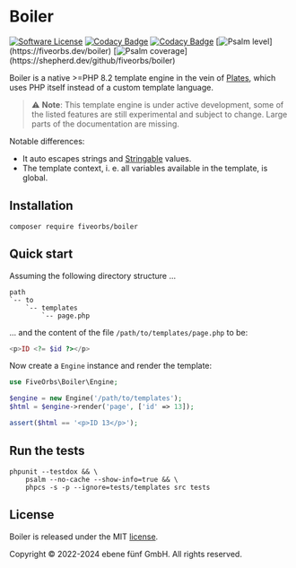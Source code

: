 # Boiler

[![Software License](https://img.shields.io/badge/license-MIT-brightgreen.svg)](LICENSE.md)
[![Codacy Badge](https://app.codacy.com/project/badge/Grade/cd2e266bcfb14b21b8ce11ddaafe4f06)](https://app.codacy.com/gh/fiveorbs/boiler/dashboard?utm_source=gh&utm_medium=referral&utm_content=&utm_campaign=Badge_grade)
[![Codacy Badge](https://app.codacy.com/project/badge/Coverage/cd2e266bcfb14b21b8ce11ddaafe4f06)](https://app.codacy.com/gh/fiveorbs/boiler/dashboard?utm_source=gh&utm_medium=referral&utm_content=&utm_campaign=Badge_coverage)
[![Psalm level](https://shepherd.dev/github/fiveorbs/boiler/level.svg?)](https://fiveorbs.dev/boiler)
[![Psalm coverage](https://shepherd.dev/github/fiveorbs/boiler/coverage.svg?)](https://shepherd.dev/github/fiveorbs/boiler)

Boiler is a native >=PHP 8.2 template engine in the vein of
[Plates](https://platesphp.com/), which uses PHP itself instead of a custom
template language.

> :warning: **Note**: This template engine is under active development, some of
> the listed features are still experimental and subject to change. Large parts
> of the documentation are missing.

Notable differences:

* It auto escapes strings and
  [Stringable](https://www.php.net/manual/en/class.stringable.php) values.
* The template context, i. e. all variables available in the template, is
  global.

## Installation

```console
composer require fiveorbs/boiler
```

## Quick start

Assuming the following directory structure ...

```text
path
`-- to
	`-- templates
		`-- page.php
```

... and the content of the file `/path/to/templates/page.php` to be:

```php
<p>ID <?= $id ?></p>
```

Now create a `Engine` instance and render the template:

```php
use FiveOrbs\Boiler\Engine;

$engine = new Engine('/path/to/templates');
$html = $engine->render('page', ['id' => 13]);

assert($html == '<p>ID 13</p>');
```

## Run the tests

```console
phpunit --testdox && \
	psalm --no-cache --show-info=true && \
	phpcs -s -p --ignore=tests/templates src tests
```

## License

Boiler is released under the MIT [license](LICENSE.md).

Copyright © 2022-2024 ebene fünf GmbH. All rights reserved.
